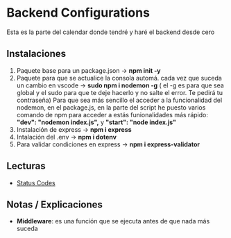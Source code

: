 # Backend Configurations

Esta es la parte del calendar donde tendré y haré el backend desde cero

## Instalaciones

1. Paquete base para un package.json -> **npm init -y**
2. Paquete para que se actualice la consola automá. cada vez que suceda un cambio en vscode -> **sudo npm i nodemon -g** ( el -g es para que sea global y el sudo para que te deje hacerlo y no salte el error. Te pedirá tu contraseña)
  Para que sea más sencillo el acceder a la funcionalidad del nodemon, en el package.js, en la parte del script he puesto varios comando de npm para  acceder a estás funionalidades más rápido: **"dev": "nodemon index.js",** y **"start": "node index.js"**
3. Instalación de express -> **npm i express**
4. Intalación del .env -> **npm i dotenv**
5. Para validar condiciones en express -> **npm i express-validator**

## Lecturas

- [Status Codes](https://www.restapitutorial.com/httpstatuscodes.html)

## Notas / Explicaciones 

- **Middleware**: es una función que se ejecuta antes de que nada más suceda
